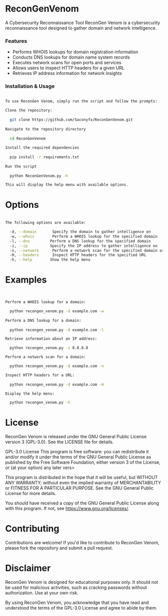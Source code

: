 # ReconGenVenom

A Cybersecurity Reconnaissance Tool
ReconGen Venom is a cybersecurity reconnaissance tool designed to gather domain and network intelligence.

### Features

- Performs WHOIS lookups for domain registration information
- Conducts DNS lookups for domain name system records
- Executes network scans for open ports and services
- Allows users to inspect HTTP headers for a given URL
- Retrieves IP address information for network insights


### Installation & Usage

```bash

To use ReconGen Venom, simply run the script and follow the prompts:  
  
Clone the repository:  
  
  git clone https://github.com/Saconyfx/ReconGenVenom.git  
  
Navigate to the repository directory  
  
  cd ReconGenVenom  
  
Install the required dependencies  
  
  pip install -r requirements.txt  
  
Run the script  
  
  python ReconGenVenom.py -h

This will display the help menu with available options.

```

# Options

```bash

The following options are available:

  -d, --domain       Specify the domain to gather intelligence on
  -w, --whois        Perform a WHOIS lookup for the specified domain
  -l, --dns         Perform a DNS lookup for the specified domain
  -i, --ip          Specify the IP address to gather intelligence on
  -n, --network      Perform a network scan for the specified domain or IP address
  -H, --headers      Inspect HTTP headers for the specified URL
  -h, --help        Show the help menu

```

# Examples

```bash


Perform a WHOIS lookup for a domain: 

  python recongen_venom.py -d example.com -w
 
Perform a DNS lookup for a domain: 
 
  python recongen_venom.py -d example.com -l

Retrieve information about an IP address:

  python recongen_venom.py -i 8.8.8.8

Perform a network scan for a domain:

  python recongen_venom.py -d example.com -n

Inspect HTTP headers for a URL:
 
  python recongen_venom.py -d example.com -H

Display the help menu: 

  python recongen_venom.py -h

```


# License

ReconGen Venom is released under the GNU General Public License version 3 (GPL-3.0). See the LICENSE file for details.

GPL-3.0 License
This program is free software: you can redistribute it and/or modify it under the terms of the GNU General Public License as published by the Free Software Foundation, either version 3 of the License, or (at your option) any later vers>

This program is distributed in the hope that it will be useful, but WITHOUT ANY WARRANTY; without even the implied warranty of MERCHANTABILITY or FITNESS FOR A PARTICULAR PURPOSE. See the GNU General Public License for more details.

You should have received a copy of the GNU General Public License along with this program. If not, see https://www.gnu.org/licenses/.

# Contributing

Contributions are welcome! If you'd like to contribute to ReconGen Venom, please fork the repository and submit a pull request.

# Disclaimer

ReconGen Venom is designed for educational purposes only. It should not be used for malicious activities, such as cracking passwords without authorization. Use at your own risk.

By using ReconGen Venom, you acknowledge that you have read and understood the terms of the GPL-3.0 License and agree to abide by them.


